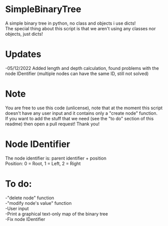 # SimpleBinaryTree
A simple binary tree in python, no class and objects i use dicts! <br />
The special thing about this script is that we aren't using any classes nor objects, just dicts!

# Updates
-05/12/2022 Added length and depth calculation, found problems with the node IDentifier (multiple nodes can have the same ID, still not solved)

# Note
You are free to use this code (unlicense), note that at the moment this script doesn't have any user input and it contains only a "create node" function. <br />
If you want to add the stuff that we need (see the "to do" section of this readme) then open a pull request! Thank you! 

# Node IDentifier
The node identifier is: parent identifier + position <br />
Position: 0 = Root, 1 = Left, 2 = Right

# To do:
-"delete node" function <br />
-"modify node's value" function <br />
-User input <br />
-Print a graphical text-only map of the binary tree <br />
-Fix node IDentifier
